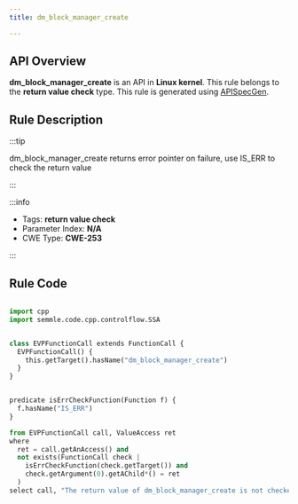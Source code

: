 ```yaml
---
title: dm_block_manager_create

---
```



## API Overview
**dm_block_manager_create** is an API in **Linux kernel**. This rule belongs to the **return value check** type. This rule is generated using [APISpecGen](../../tools/APISpecGen).
## Rule Description

:::tip

dm_block_manager_create returns error pointer on failure, use IS_ERR to check the return value

:::

:::info

- Tags: **return value check**
- Parameter Index: **N/A**
- CWE Type: **CWE-253**

:::

## Rule Code
```python

import cpp
import semmle.code.cpp.controlflow.SSA


class EVPFunctionCall extends FunctionCall {
  EVPFunctionCall() {
    this.getTarget().hasName("dm_block_manager_create")
  }
}


predicate isErrCheckFunction(Function f) {
  f.hasName("IS_ERR") 
}

from EVPFunctionCall call, ValueAccess ret
where
  ret = call.getAnAccess() and
  not exists(FunctionCall check |
    isErrCheckFunction(check.getTarget()) and
    check.getArgument(0).getAChild*() = ret
  )
select call, "The return value of dm_block_manager_create is not checked with IS_ERR."
    
```